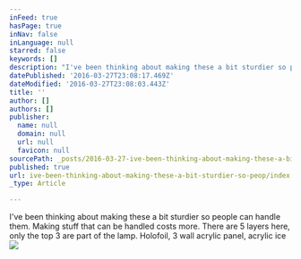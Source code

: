 ```yaml
---
inFeed: true
hasPage: true
inNav: false
inLanguage: null
starred: false
keywords: []
description: "I've been thinking about making these a bit sturdier so people can handle them. Making stuff that can be handled costs more. There are 3\_"
datePublished: '2016-03-27T23:08:17.469Z'
dateModified: '2016-03-27T23:08:03.443Z'
title: ''
author: []
authors: []
publisher:
  name: null
  domain: null
  url: null
  favicon: null
sourcePath: _posts/2016-03-27-ive-been-thinking-about-making-these-a-bit-sturdier-so-peop.md
published: true
url: ive-been-thinking-about-making-these-a-bit-sturdier-so-peop/index.html
_type: Article

---
```

I've been thinking about making these a bit sturdier so people can handle them. Making stuff that can be handled costs more. There are 5 layers here, only the top 3 are part of the lamp. Holofoil, 3 wall acrylic panel, acrylic ice
![](https://the-grid-user-content.s3-us-west-2.amazonaws.com/2c575918-3935-4dbe-a70e-708b9798aa3c.jpg)